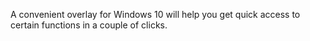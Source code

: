 A convenient overlay for Windows 10 will help you get quick access to certain functions in a couple of clicks.